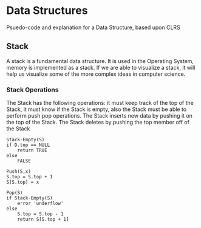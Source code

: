 # Data Structures

Psuedo-code and explanation for a Data Structure, based upon CLRS

## Stack

A stack is a fundamental data structure. It is used in the Operating System, memory is implemented as a stack. If we are able to visualize a stack, it will help us visualize some of the more complex ideas in computer science.


### Stack Operations

The Stack has the following operations: it must keep track of the top of the Stack, it must know if the Stack is empty, also the Stack must be able to perform push pop operations. The Stack inserts new data by pushing it on the top of the Stack. The Stack deletes by pushing the top member off of the Stack 

```tpl
Stack-Empty(S)
if D.top == NULL
    return TRUE
else
    FALSE

Push(S,x)
S.top = S.top + 1
S[S.top] = x

Pop(S)
if Stack-Empty(S)
    error 'underflow'
else
    S.top = S.top - 1
    return S[S.top + 1]
```

